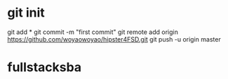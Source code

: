 # git init

git add *
git commit -m "first commit"
git remote add origin https://github.com/woyaowoyao/hipster4FSD.git
git push -u origin master

# fullstacksba